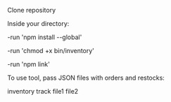 Clone repository

Inside your directory:

-run 'npm install --global'

-run 'chmod +x bin/inventory'

-run 'npm link' 

To use tool, pass JSON files with orders and restocks:

inventory track file1 file2


